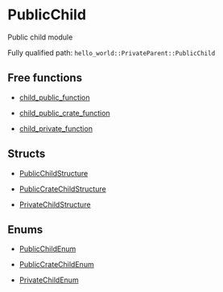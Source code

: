 # PublicChild

Public child module


Fully qualified path: `hello_world::PrivateParent::PublicChild`

## Free functions

- [child_public_function](./hello_world-PrivateParent-PublicChild-child_public_function.md)

- [child_public_crate_function](./hello_world-PrivateParent-PublicChild-child_public_crate_function.md)

- [child_private_function](./hello_world-PrivateParent-PublicChild-child_private_function.md)

## Structs

- [PublicChildStructure](./hello_world-PrivateParent-PublicChild-PublicChildStructure.md)

- [PublicCrateChildStructure](./hello_world-PrivateParent-PublicChild-PublicCrateChildStructure.md)

- [PrivateChildStructure](./hello_world-PrivateParent-PublicChild-PrivateChildStructure.md)

## Enums

- [PublicChildEnum](./hello_world-PrivateParent-PublicChild-PublicChildEnum.md)

- [PublicCrateChildEnum](./hello_world-PrivateParent-PublicChild-PublicCrateChildEnum.md)

- [PrivateChildEnum](./hello_world-PrivateParent-PublicChild-PrivateChildEnum.md)

